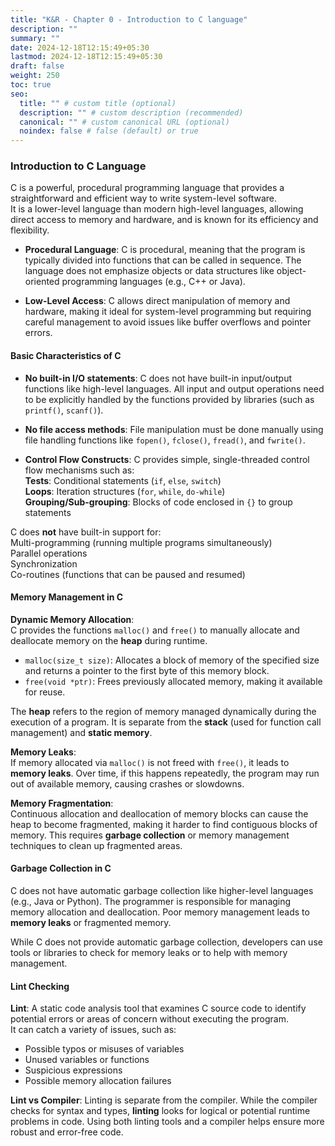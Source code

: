 ```yaml
---
title: "K&R - Chapter 0 - Introduction to C language"
description: ""
summary: ""
date: 2024-12-18T12:15:49+05:30
lastmod: 2024-12-18T12:15:49+05:30
draft: false
weight: 250
toc: true
seo:
  title: "" # custom title (optional)
  description: "" # custom description (recommended)
  canonical: "" # custom canonical URL (optional)
  noindex: false # false (default) or true
---
```


### **Introduction to C Language**

C is a powerful, procedural programming language that provides a straightforward and efficient way to write system-level software.     
It is a lower-level language than modern high-level languages, allowing direct access to memory and hardware, and is known for its efficiency and flexibility.

- **Procedural Language**: C is procedural, meaning that the program is typically divided into functions that can be called in sequence. The language does not emphasize objects or data structures like object-oriented programming languages (e.g., C++ or Java).

- **Low-Level Access**: C allows direct manipulation of memory and hardware, making it ideal for system-level programming but requiring careful management to avoid issues like buffer overflows and pointer errors.


#### **Basic Characteristics of C**

- **No built-in I/O statements**: C does not have built-in input/output functions like high-level languages. All input and output operations need to be explicitly handled by the functions provided by libraries (such as `printf()`, `scanf()`).

- **No file access methods**: File manipulation must be done manually using file handling functions like `fopen()`, `fclose()`, `fread()`, and `fwrite()`.

- **Control Flow Constructs**: C provides simple, single-threaded control flow mechanisms such as:      
    **Tests**: Conditional statements (`if`, `else`, `switch`)     
    **Loops**: Iteration structures (`for`, `while`, `do-while`)     
    **Grouping/Sub-grouping**: Blocks of code enclosed in `{}` to group statements

C does **not** have built-in support for:     
    Multi-programming (running multiple programs simultaneously)    
    Parallel operations    
    Synchronization    
    Co-routines (functions that can be paused and resumed)    


#### **Memory Management in C**

**Dynamic Memory Allocation**:     
C provides the functions `malloc()` and `free()` to manually allocate and deallocate memory on the **heap** during runtime.
- `malloc(size_t size)`: Allocates a block of memory of the specified size and returns a pointer to the first byte of this memory block.
- `free(void *ptr)`: Frees previously allocated memory, making it available for reuse.

The **heap** refers to the region of memory managed dynamically during the execution of a program. It is separate from the **stack** (used for function call management) and **static memory**.

**Memory Leaks**:       
If memory allocated via `malloc()` is not freed with `free()`, it leads to **memory leaks**. Over time, if this happens repeatedly, the program may run out of available memory, causing crashes or slowdowns.

**Memory Fragmentation**:     
Continuous allocation and deallocation of memory blocks can cause the heap to become fragmented, making it harder to find contiguous blocks of memory. This requires **garbage collection** or memory management techniques to clean up fragmented areas.


#### **Garbage Collection in C**
C does not have automatic garbage collection like higher-level languages (e.g., Java or Python). The programmer is responsible for managing memory allocation and deallocation. Poor memory management leads to **memory leaks** or fragmented memory.

While C does not provide automatic garbage collection, developers can use tools or libraries to check for memory leaks or to help with memory management.


#### **Lint Checking**

**Lint**: A static code analysis tool that examines C source code to identify potential errors or areas of concern without executing the program.      
It can catch a variety of issues, such as:
- Possible typos or misuses of variables
- Unused variables or functions
- Suspicious expressions
- Possible memory allocation failures

 **Lint vs Compiler**: Linting is separate from the compiler. While the compiler checks for syntax and types, **linting** looks for logical or potential runtime problems in code. 
 Using both linting tools and a compiler helps ensure more robust and error-free code.
